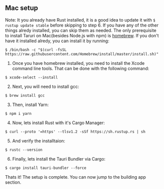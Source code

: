 ## Mac setup
Note: It you already have Rust installed, it is a good idea to update it with `$ rustup update stable` before skipping to step 6. If you have any of the other things alredy installed, you can skip them as needed. 
The only prerequisite to install Taruri on Mac(besides Node.js with npm) is [homebrew](https://brew.sh/). If you don't have it installed alredy, you can install it by running: 
```shell 
$ /bin/bash -c "$(curl -fsSL https://raw.githubusercontent.com/Homebrew/install/master/install.sh)"
```
1. Once you have homebrew installed, you need to install the Xcode command line tools. That can be done with the following command:
```shell 
$ xcode-select --install
```
2. Next, you will need to install gcc:
```shell
$ brew install gcc
```
3. Then, install Yarn:
```shell
$ npm i yarn
```
4. Now, lets install Rust with it's Cargo Manager:
```shell
$ curl --proto '=https' --tlsv1.2 -sSf https://sh.rustup.rs | sh
```
5. And verify the installtaion:
```shell
$ rustc --version
```
6. Finally, lets install the Tauri Bundler via Cargo:
```shell
$ cargo install tauri-bundler --force
```
Thats it! The setup is complete. You can now jump to the building app section. 
